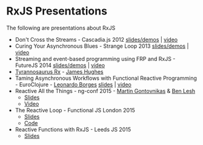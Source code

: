 # RxJS Presentations #

The following are presentations about RxJS

- Don't Cross the Streams - Cascadia.js 2012 [slides/demos](http://www.slideshare.net/mattpodwysocki/cascadiajs-dont-cross-the-streams) | [video](http://www.youtube.com/watch?v=FqBq4uoiG0M)
- Curing Your Asynchronous Blues - Strange Loop 2013 [slides/demos](https://github.com/Reactive-Extensions/StrangeLoop2013) | [video](http://www.infoq.com/presentations/rx-event-processing)
- Streaming and event-based programming using FRP and RxJS - FutureJS 2014 [slides/demos](https://github.com/Reactive-Extensions/FutureJS) | [video](https://www.youtube.com/watch?v=zlERo_JMGCw)
- [Tyrannosaurus Rx](http://yobriefca.se/presentations/tyrannosaurus-rx.pdf) - [James Hughes](http://twitter.com/kouphax)
- Taming Asynchronous Workflows with Functional Reactive Programming - EuroClojure - [Leonardo Borges](https://twitter.com/leonardo_borges) [slides](http://www.slideshare.net/borgesleonardo/functional-reactive-programming-compositional-event-systems) | [video](http://www.slideshare.net/borgesleonardo/functional-reactive-programming-compositional-event-systems)
- Reactive All the Things - ng-conf 2015 - [Martin Gontovnikas](https://twitter.com/mgonto/) & [Ben Lesh](https://twitter.com/BenLesh)
  - [Slides](http://mgonto.github.io/reactive-all-the-things-talk/#1)
  - [Video](https://www.youtube.com/watch?v=zbBVG8bOoXk&feature=youtu.be&app=desktop)
- The Reactive Loop - Functional JS London 2015
  - [Slides](http://slides.com/theefer/reactive-loop-funjs#/)
  - [Code](https://github.com/theefer/funjs-reactive-loop)
- Reactive Functions with RxJS - Leeds JS 2015
  - [Slides](https://www.icloud.com/keynote/AwBWCAESEIf9pea2IykiVtOZFiXflDsaKj9lVsSLP_OtPU29v7fNpMs78DK7tvXz4bFBkb6BXFKjxqt4G5B_UlM6TwMCUCAQEEIGVYVFig5qOTdorTOd2ERMJDtn6dvDFY58zqBiVzZmtN#RxJS_talk)
